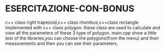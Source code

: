 # ESERCITAZIONE-CON-BONUS
c++ class right trapezoid,c++ class rhombus,c++class rectangle implemented with c++ class polygon.
these class are used to calculate and view all the parameters of these 3 type of polygon.
main.cpp show a little test of the libraries,you can choose the polygons(from the menu) and their measurements and then you can see their parameters.
